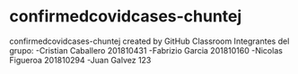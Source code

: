 # confirmedcovidcases-chuntej
confirmedcovidcases-chuntej created by GitHub Classroom
Integrantes del grupo:
-Cristian Caballero 201810431
-Fabrizio Garcia 201810160
-Nicolas Figueroa 201810294
-Juan Galvez 123
